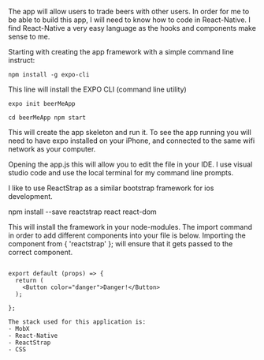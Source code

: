 The app will allow users to trade beers with other users. In order for me to be able to build this app, I will need to know how to code in React-Native. I find React-Native a very easy language as the hooks and components make sense to me.

Starting with creating the app framework with a simple command line instruct:

```npm install -g expo-cli```


This line will install the EXPO CLI (command line utility)

```expo init beerMeApp```


```cd beerMeApp npm start```


This will create the app skeleton and run it. To see the app running you will need to have expo installed on your iPhone, and connected to the same wifi network as your computer.

Opening the app.js this will allow you to edit the file in your IDE. I use visual studio code and use the local terminal for my command line prompts.

I like to use ReactStrap as a similar bootstrap framework for ios development.

npm install --save reactstrap react react-dom

This will install the framework in your node-modules. The import command in order to add different components into your file is below. Importing the component from { 'reactstrap' }; will ensure that it gets passed to the correct component.


```import { Button } from 'reactstrap';

export default (props) => {
  return (
    <Button color="danger">Danger!</Button>
  );

};

The stack used for this application is:
- MobX
- React-Native
- ReactStrap
- CSS






